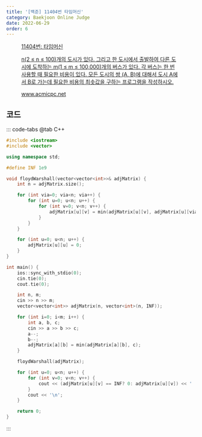 ```yaml
---
title: '[백준] 11404번 타임머신'
category: Baekjoon Online Judge
date: 2022-06-29
order: 6
---
```


<figure class="opengraph"><a href="https://www.acmicpc.net/problem/11404" data-source-url="https://www.acmicpc.net/problem/11404">
<div class="og-image" style="background-image: url('https://drive.google.com/uc?export=view&id=1nCax5mgwtYA82T46I_ntU1afsBBNkrLr');"></div>
<div class="og-text">
<p class="og-title">11404번: 타임머신</p>
<p class="og-desc">n(2 ≤ n ≤ 100)개의 도시가 있다. 그리고 한 도시에서 출발하여 다른 도시에 도착하는 m(1 ≤ m ≤ 100,000)개의 버스가 있다. 각 버스는 한 번 사용할 때 필요한 비용이 있다. 모든 도시의 쌍 (A, B)에 대해서 도시 A에서 B로 가는데 필요한 비용의 최솟값을 구하는 프로그램을 작성하시오.</p>
<p class="og-host">www.acmicpc.net</p></div></a></figure>

## 코드
::: code-tabs
@tab C++
```cpp
#include <iostream>
#include <vector>

using namespace std;

#define INF 1e9

void floydWarshall(vector<vector<int>>& adjMatrix) {
    int n = adjMatrix.size();

    for (int via=0; via<n; via++) {
        for (int u=0; u<n; u++) {
            for (int v=0; v<n; v++) {
                adjMatrix[u][v] = min(adjMatrix[u][v], adjMatrix[u][via]+adjMatrix[via][v]);
            }
        }
    }

    for (int u=0; u<n; u++) {
        adjMatrix[u][u] = 0;
    }
}

int main() {
    ios::sync_with_stdio(0);
    cin.tie(0);
    cout.tie(0);

    int n, m;
    cin >> n >> m;
    vector<vector<int>> adjMatrix(n, vector<int>(n, INF));

    for (int i=0; i<m; i++) {
        int a, b, c;
        cin >> a >> b >> c;
        a--;
        b--;
        adjMatrix[a][b] = min(adjMatrix[a][b], c);
    }

    floydWarshall(adjMatrix);

    for (int u=0; u<n; u++) {
        for (int v=0; v<n; v++) {
            cout << (adjMatrix[u][v] == INF? 0: adjMatrix[u][v]) << ' ';
        }
        cout << '\n';
    }

    return 0;
}
```
:::
